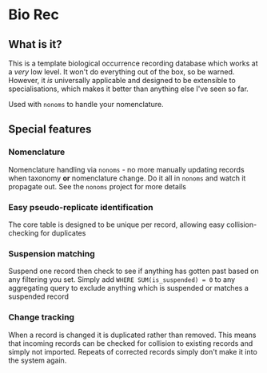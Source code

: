 # Bio Rec

## What is it?
This is a template biological occurrence recording database which works at a *very* low level. It won't do everything out of the box, so be warned. However, it *is* universally applicable and designed to be extensible to specialisations, which makes it better than anything else I've seen so far.

Used with `nonoms` to handle your nomenclature.

## Special features

### Nomenclature
Nomenclature handling via `nonoms` - no more manually updating records when taxonomy **or** nomenclature change. Do it all in `nonoms` and watch it propagate out. See the `nonoms` project for more details

### Easy pseudo-replicate identification
The core table is designed to be unique per record, allowing easy collision-checking for duplicates

### Suspension matching
Suspend one record then check to see if anything has gotten past based on any filtering you set. Simply add `WHERE SUM(is_suspended) = 0` to any aggregating query to exclude anything which is suspended or matches a suspended record

### Change tracking
When a record is changed it is duplicated rather than removed. This means that incoming records can be checked for collision to existing records and simply not imported. Repeats of corrected records simply don't make it into the system again.